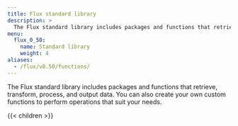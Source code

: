```yaml
---
title: Flux standard library
description: >
  The Flux standard library includes packages and functions that retrieve, transform, process, and output data.
menu:
  flux_0_50:
    name: Standard library
    weight: 4
aliases:
  - /flux/v0.50/functions/
---
```


The Flux standard library includes packages and functions that retrieve, transform, process, and output data.
You can also create your own custom functions to perform operations that suit your needs.

{{< children >}}
